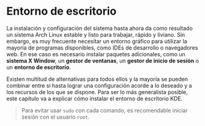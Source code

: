 # Entorno de escritorio

La instalación y configuración del sistema hasta ahora da como resultado un sistema Arch Linux estable y listo para trabajar, rápido y liviano. Sin embargo, es muy frecuente necesitar un entorno gráfico para utilizar la mayoría de programas disponibles, como IDEs de desarrollo o navegadores web. En ese caso es necesario instalar paquetes adicionales, como un **sistema X Window**, un **gestor de ventanas**, un **gestor de inicio de sesión** o un **entorno de escritorio**.

Existen multitud de alternativas para todos ellos y la mayoría se pueden combinar entre sí hasta lograr una configuración acorde a lo deseado y a los recursos de los que se dispone. Para ser lo más generalista posible, este capítulo va a explicar cómo instalar el entorno de escritorio KDE.

>Para evitar usar `sudo` con cada comando, es recomendable iniciar sesión con el usuario `root`.
